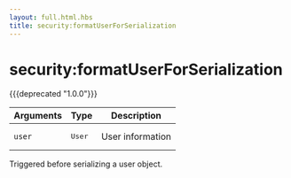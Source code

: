 ```yaml
---
layout: full.html.hbs
title: security:formatUserForSerialization
---
```


# security:formatUserForSerialization

{{{deprecated "1.0.0"}}}

| Arguments | Type | Description |
|-----------|------|-------------|
| `user` | <pre>User</pre> | User information |

Triggered before serializing a user object.
